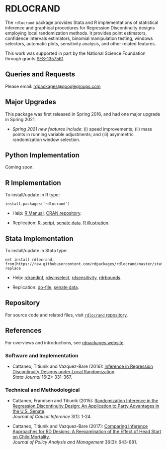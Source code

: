# RDLOCRAND

The `rdlocrand` package provides Stata and R implementations of statistical inference and graphical procedures for Regression Discontinuity designs employing local randomization methods. It provides point estimators, confidence intervals estimators, binomial manipulation testing, windows selectors, automatic plots, sensitivity analysis, and other related features.

This work was supported in part by the National Science Foundation through grants [SES-1357561](https://www.nsf.gov/awardsearch/showAward?AWD_ID=1357561).

## Queries and Requests

Please email: [rdpackages@googlegroups.com](mailto:rdpackages@googlegroups.com)

## Major Upgrades

This package was first released in Spring 2016, and had one major upgrade in Spring 2021.

- _Spring 2021 new features include_: (i) speed improvements; (ii) mass points in running variable adjustments; and (iii) asymmetric randomization window selection.

## Python Implementation

Coming soon.

## R Implementation

To install/update in R type:
```
install.packages('rdlocrand')
```

- Help: [R Manual](https://cran.r-project.org/web/packages/rdlocrand/rdlocrand.pdf), [CRAN repository](https://cran.r-project.org/package=rdlocrand).

- Replication: [R-script](https://raw.githubusercontent.com/rdpackages/rdlocrand/master/R/rdlocrand_illustration.R), [senate data](R/rdlocrand_senate.csv). [R illustration](https://raw.githubusercontent.com/rdpackages/rdlocrand/master/R/rdlocrand_illustration.pdf).

## Stata Implementation

To install/update in Stata type:
```
net install rdlocrand, from(https://raw.githubusercontent.com/rdpackages/rdlocrand/master/stata) replace
```

- Help: [rdrandinf](https://raw.githubusercontent.com/rdpackages/rdlocrand/master/stata/rdrandinf.pdf), [rdwinselect](https://raw.githubusercontent.com/rdpackages/rdlocrand/master/stata/rdwinselect.pdf), [rdsensitivity](https://raw.githubusercontent.com/rdpackages/rdlocrand/master/stata/rdsensitivity.pdf), [rdrbounds](https://raw.githubusercontent.com/rdpackages/rdlocrand/master/stata/rdrbounds.pdf).

- Replication: [do-file](https://raw.githubusercontent.com/rdpackages/rdlocrand/master/stata/rdlocrand_illustration.do), [senate data](https://raw.githubusercontent.com/rdpackages/rdlocrand/master/stata/rdlocrand_senate.dta).

## Repository

For source code and related files, visit [`rdlocrand` repository](https://github.com/rdpackages/rdlocrand/).


## References

For overviews and introductions, see [rdpackages website](https://rdpackages.github.io).

### Software and Implementation

- Cattaneo, Titiunik and Vazquez-Bare (2016): [Inference in Regression Discontinuity Designs under Local Randomization](https://rdpackages.github.io/references/Cattaneo-Titiunik-VazquezBare_2016_Stata.pdf).<br>
_Stata Journal_ 16(2): 331-367.

### Technical and Methodological

- Cattaneo, Frandsen and Titiunik (2015): [Randomization Inference in the Regression Discontinuity Design: An Application to Party Advantages in the U.S. Senate](https://rdpackages.github.io/references/Cattaneo-Frandsen-Titiunik_2015_JCI.pdf).<br>
_Journal of Causal Inference_ 3(1): 1-24.

- Cattaneo, Titiunik and Vazquez-Bare (2017): [Comparing Inference Approaches for RD Designs: A Reexamination of the Effect of Head Start on Child Mortality](https://rdpackages.github.io/references/Cattaneo-Titiunik-VazquezBare_2017_JPAM.pdf).<br>
_Journal of Policy Analysis and Management_ 36(3): 643-681.

<br><br>



